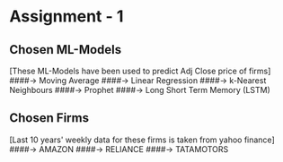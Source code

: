 # Assignment - 1

## Chosen ML-Models
[These ML-Models have been used to predict Adj Close price of firms]
####-> Moving Average
####-> Linear Regression
####-> k-Nearest Neighbours
####-> Prophet
####-> Long Short Term Memory (LSTM)

## Chosen Firms
[Last 10 years' weekly data for these firms is taken from yahoo finance]
####-> AMAZON
####-> RELIANCE
####-> TATAMOTORS





